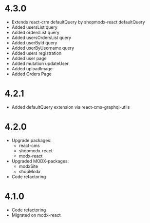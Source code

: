 
4.3.0
============================================
- Extends react-crm defaultQuery by shopmodx-react defaultQuery
- Added usersList query
- Added ordersList query
- Added usersOrdersList query
- Added userById query
- Added userByUsername query
- Added users registration
- Added user page
- Added mutation updateUser
- Added uploadImage
- Added Orders Page


4.2.1
============================================
- Added defaultQuery extension via react-cms-graphql-utils

4.2.0
============================================
- Upgrade packages:
  - react-cms
  - shopmodx-react
  - modx-react
- Upgraded MODX-packages:
  - modxSite
  - shopModx
- Code refactoring

4.1.0
============================================
- Code refactoring
- Migrated on modx-react
